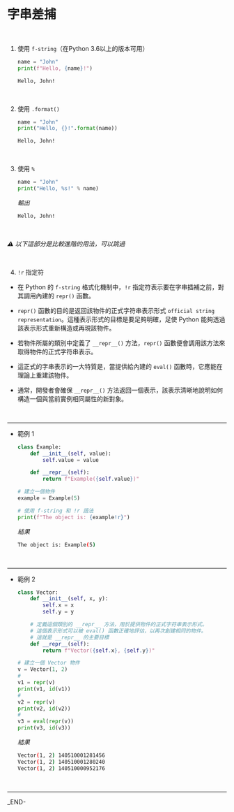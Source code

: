 # 字串差捕

<br>

1. 使用 `f-string`（在Python 3.6以上的版本可用）


    ```python
    name = "John"
    print(f"Hello, {name}!")
    ```
    ```bash
    Hello, John!
    ```

<br>

2. 使用 `.format()`


    ```python
    name = "John"
    print("Hello, {}!".format(name))
    ```
    ```bash
    Hello, John!
    ```

<br>

3. 使用 `%`


    ```python
    name = "John"
    print("Hello, %s!" % name)
    ```
    _輸出_
    ```bash
    Hello, John!
    ```

<br>

_⚠️ 以下這部分是比較進階的用法，可以跳過_

<br>

4. `!r` 指定符

- 在 Python 的 `f-string` 格式化機制中，`!r` 指定符表示要在字串插補之前，對其調用內建的 `repr()` 函數。

- `repr()` 函數的目的是返回該物件的正式字符串表示形式 `official string representation`。這種表示形式的目標是要足夠明確，足使 Python 能夠透過該表示形式重新構造或再現該物件。

- 若物件所屬的類別中定義了 `__repr__()` 方法，`repr()` 函數便會調用該方法來取得物件的正式字符串表示。

- 這正式的字串表示的一大特質是，當提供給內建的 `eval()` 函數時，它應能在理論上重建該物件。

- 通常，開發者會確保 `__repr__()` 方法返回一個表示，該表示清晰地說明如何構造一個與當前實例相同屬性的新對象。


<br>

---

- 範例 1

    ```python
    class Example:
        def __init__(self, value):
            self.value = value

        def __repr__(self):
            return f"Example({self.value})"
    
    # 建立一個物件
    example = Example(5)

    # 使用 f-string 和 !r 語法
    print(f"The object is: {example!r}") 
    ```
    _結果_
    ```bash
    The object is: Example(5)
    ```

<br>

---

- 範例 2

    ```python
    class Vector:
        def __init__(self, x, y):
            self.x = x
            self.y = y

        # 定義這個類別的 __repr__ 方法，用於提供物件的正式字符串表示形式。
        # 這個表示形式可以被 eval() 函數正確地評估，以再次創建相同的物件。
        # 這就是 __repr__ 的主要目標
        def __repr__(self):
            return f"Vector({self.x}, {self.y})"
    
    # 建立一個 Vector 物件
    v = Vector(1, 2)
    #
    v1 = repr(v)
    print(v1, id(v1))
    #
    v2 = repr(v)
    print(v2, id(v2))
    #
    v3 = eval(repr(v))
    print(v3, id(v3))
    ```
    _結果_
    ```bash
    Vector(1, 2) 140510001281456
    Vector(1, 2) 140510001280240
    Vector(1, 2) 140510000952176
    ```

<br>

---

_END-
